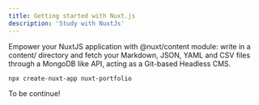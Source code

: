 ```yaml
---
title: Getting started with Nuxt.js
description: 'Study with NuxtJs'
---
```


Empower your NuxtJS application with @nuxt/content module: write in a content/ directory and fetch your Markdown, JSON, YAML and CSV files through a MongoDB like API, acting as a Git-based Headless CMS.

```bash
npx create-nuxt-app nuxt-portfolio
```

To be continue!